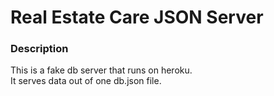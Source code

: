 # Real Estate Care JSON Server

### Description
This is a fake db server that runs on heroku.<br/>
It serves data out of one db.json file.
